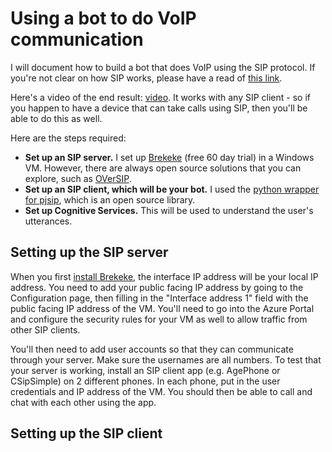 # Using a bot to do VoIP communication

I will document how to build a bot that does VoIP using the SIP protocol. If you're not clear on how SIP works, please have a read of [this link](https://www.voipmechanic.com/sip-basics.htm). 

Here's a video of the end result: [video](). It works with any SIP client - so if you happen to have a device that can take calls using SIP, then you'll be able to do this as well.

Here are the steps required:
- **Set up an SIP server.** I set up [Brekeke](http://wiki.brekeke.com/wiki/Brekeke-SIP-Server-v3-Quickstart) (free 60 day trial) in a Windows VM. However, there are always open source solutions that you can explore, such as [OVerSIP](http://oversip.net/).
- **Set up an SIP client, which will be your bot.** I used the [python wrapper for pjsip](https://trac.pjsip.org/repos/wiki/Python_SIP_Tutorial), which is an open source library. 
- **Set up Cognitive Services.** This will be used to understand the user's utterances.

## Setting up the SIP server

When you first [install Brekeke](http://wiki.brekeke.com/wiki/Brekeke-SIP-Server-v3-Quickstart), the interface IP address will be your local IP address. You need to add your public facing IP address by going to the Configuration page, then filling in the "Interface address 1" field with the public facing IP address of the VM. You'll need to go into the Azure Portal and configure the security rules for your VM as well to allow traffic from other SIP clients. 

You'll then need to add user accounts so that they can communicate through your server. Make sure the usernames are all numbers. To test that your server is working, install an SIP client app (e.g. AgePhone or CSipSimple) on 2 different phones. In each phone, put in the user credentials and IP address of the VM. You should then be able to call and chat with each other using the app.

## Setting up the SIP client

